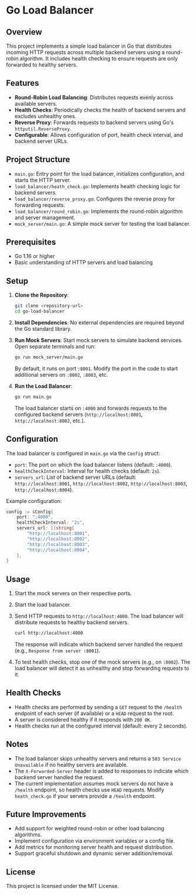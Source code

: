 # Go Load Balancer

## Overview
This project implements a simple load balancer in Go that distributes incoming HTTP requests across multiple backend servers using a round-robin algorithm. It includes health checking to ensure requests are only forwarded to healthy servers.

## Features
- **Round-Robin Load Balancing**: Distributes requests evenly across available servers.
- **Health Checks**: Periodically checks the health of backend servers and excludes unhealthy ones.
- **Reverse Proxy**: Forwards requests to backend servers using Go's `httputil.ReverseProxy`.
- **Configurable**: Allows configuration of port, health check interval, and backend server URLs.

## Project Structure
- `main.go`: Entry point for the load balancer, initializes configuration, and starts the HTTP server.
- `load_balancer/heath_check.go`: Implements health checking logic for backend servers.
- `load_balancer/reverse_proxy.go`: Configures the reverse proxy for forwarding requests.
- `load_balancer/round_robin.go`: Implements the round-robin algorithm and server management.
- `mock_server/main.go`: A simple mock server for testing the load balancer.

## Prerequisites
- Go 1.16 or higher
- Basic understanding of HTTP servers and load balancing

## Setup
1. **Clone the Repository**:
   ```bash
   git clone <repository-url>
   cd go-load-balancer
   ```

2. **Install Dependencies**:
   No external dependencies are required beyond the Go standard library.

3. **Run Mock Servers**:
   Start mock servers to simulate backend services. Open separate terminals and run:
   ```bash
   go run mock_server/main.go
   ```
   By default, it runs on port `:8001`. Modify the port in the code to start additional servers on `:8002`, `:8003`, etc.

4. **Run the Load Balancer**:
   ```bash
   go run main.go
   ```
   The load balancer starts on `:4000` and forwards requests to the configured backend servers (`http://localhost:8001`, `http://localhost:8002`, etc.).

## Configuration
The load balancer is configured in `main.go` via the `Config` struct:
- `port`: The port on which the load balancer listens (default: `:4000`).
- `healthCheckInterval`: Interval for health checks (default: `2s`).
- `servers_url`: List of backend server URLs (default: `http://localhost:8001`, `http://localhost:8002`, `http://localhost:8003`, `http://localhost:8004`).

Example configuration:
```go
config := &Config{
    port: ":4000",
    healthCheckInterval: "2s",
    servers_url: []string{
        "http://localhost:8001",
        "http://localhost:8002",
        "http://localhost:8003",
        "http://localhost:8004",
    },
}
```

## Usage
1. Start the mock servers on their respective ports.
2. Start the load balancer.
3. Send HTTP requests to `http://localhost:4000`. The load balancer will distribute requests to healthy backend servers.
   ```bash
   curl http://localhost:4000
   ```
   The response will indicate which backend server handled the request (e.g., `Response from server :8001`).

4. To test health checks, stop one of the mock servers (e.g., on `:8002`). The load balancer will detect it as unhealthy and stop forwarding requests to it.

## Health Checks
- Health checks are performed by sending a `GET` request to the `/health` endpoint of each server (if available) or a `HEAD` request to the root.
- A server is considered healthy if it responds with `200 OK`.
- Health checks run at the configured interval (default: every 2 seconds).

## Notes
- The load balancer skips unhealthy servers and returns a `503 Service Unavailable` if no healthy servers are available.
- The `X-Forwarded-Server` header is added to responses to indicate which backend server handled the request.
- The current implementation assumes mock servers do not have a `/health` endpoint, so health checks use `HEAD` requests. Modify `heath_check.go` if your servers provide a `/health` endpoint.

## Future Improvements
- Add support for weighted round-robin or other load balancing algorithms.
- Implement configuration via environment variables or a config file.
- Add metrics for monitoring server health and request distribution.
- Support graceful shutdown and dynamic server addition/removal.

## License
This project is licensed under the MIT License.